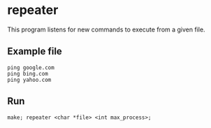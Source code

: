 # repeater
This program listens for new commands to execute from a given file.

## Example file

```
ping google.com
ping bing.com
ping yahoo.com
```

## Run
```
make; repeater <char *file> <int max_process>;
```
